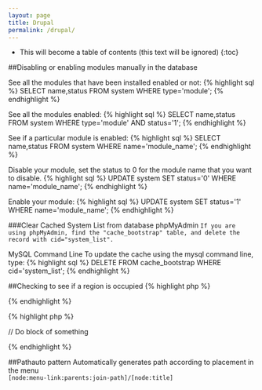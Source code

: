 ```yaml
---
layout: page
title: Drupal
permalink: /drupal/
---
```


* This will become a table of contents (this text will be ignored)
{:toc}


##Disabling or enabling modules manually in the database <a id="disable-modules"></a>

See all the modules that have been installed enabled or not:
{% highlight sql %}
SELECT name,status FROM system WHERE type='module';
{% endhighlight %}

See all the modules enabled:
{% highlight sql %}
SELECT name,status FROM system WHERE type='module' AND status='1';
{% endhighlight %}

See if a particular module is enabled:
{% highlight sql %}
SELECT name,status FROM system WHERE name='module_name';
{% endhighlight %}

Disable your module, set the status to 0 for the module name that you want to disable.
{% highlight sql %}
UPDATE system SET status='0' WHERE name='module_name';
{% endhighlight %}

Enable your module:
{% highlight sql %}
UPDATE system SET status='1' WHERE name='module_name';
{% endhighlight %}

###Clear Cached System List from database<a id="clear-cache-systemed-list"></a>
phpMyAdmin
`If you are using phpMyAdmin, find the "cache_bootstrap" table, and delete the record with cid="system_list".`

MySQL Command Line
To update the cache using the mysql command line, type:
{% highlight sql %}
DELETE FROM cache_bootstrap WHERE cid='system_list';
{% endhighlight %}

##Checking to see if a region is occupied
{% highlight php %}
<?php
  if($page['sidebar_first']) {
    // do something
  }
?>
{% endhighlight %}

{% highlight php %}
<?php if($page['hero']): ?>
// Do block of something
<?php endif; ?>
{% endhighlight %}

##Pathauto pattern
Automatically generates path according to placement in the menu   
`[node:menu-link:parents:join-path]/[node:title]`

